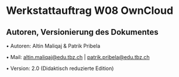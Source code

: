 # Werkstattauftrag W08 OwnCloud

## Autoren, Versionierung des Dokumentes

   • Autoren: Altin Maliqaj & Patrik Pribela
   
   • Mail: altin.maliqaj@edu.tbz.ch | patrik.pribela@edu.tbz.ch

   • Version: 2.0 (Didaktisch reduzierte Edition)